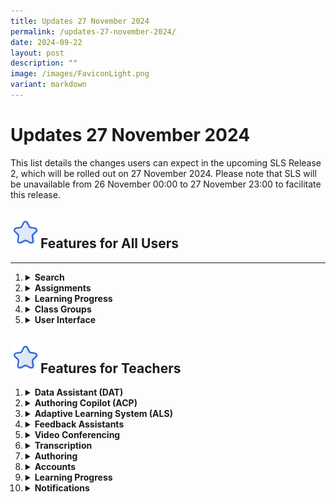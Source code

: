 ```yaml
---
title: Updates 27 November 2024
permalink: /updates-27-november-2024/
date: 2024-09-22
layout: post
description: ""
image: /images/FaviconLight.png
variant: markdown
---
```

<h1>Updates 27 November 2024</h1>
<p>This list details the changes users can expect in the upcoming SLS Release 2, which will be rolled out on 27 November 2024. Please note that SLS will be unavailable from 26 November 00:00 to 27 November 23:00 to facilitate this release.</p>
<h2><img src="/images/Icons/Star.svg" style="width:3rem; display: inline;">Features for All Users</h2>
<hr>
<ol>
    <li><details><summary><strong>Search</strong></summary>
        <ul>
        <li><strong>New Search Interface</strong>: Teachers and students can use improved filter options, including author/collaborator names, to refine their search results across multiple locations. Search results will now include a preview of the resource content referenced in the search, with search match indicators and search terms bolded in green.</li>
        </ul>
        </details></li>
        <li><details><summary><strong>Assignments</strong></summary>
        <ul>
        <li><strong>Page Navigation Anchoring</strong>: The page navigation bar is now anchored to the top, ensuring that page numbers remain visible for paginated activities or quizzes.</li>
        <li><strong>Annotations on Media</strong>: Teachers and students can create annotations linked to specific timestamps in video or audio files within assignments. When an annotation is made, a pin indicator will appear on the media player. Clicking the pin will navigate users to the corresponding timestamp. These annotations can also be viewed in the transcript (if generated by the teacher), and media titles will be displayed on the annotation cards.</li>
        <li><strong>Annotation Drawer Improvements:</strong> Teachers and students can view notes and annotations clustered by component in the annotation drawer. The drawer will be closed by default in assignments and modules, but users can choose to collapse or expand all annotations. For activities or quizzes with multiple pages, a pagination divider will be included in the drawer. Enhanced anchoring interactions in the annotation drawer will improve navigation between notes, annotations, and content.</li>
        <li><strong>Module Loading:</strong> A refresh button has been added to the Interactive Thinking Tool (ITT), discussion boards, and aggregated student responses (teachers only) to update and display new responses, highlighted by a yellow dot.</li>
        <li><strong>Tamil E-Dictionary:</strong> Teachers can enable the Tamil E-Dictionary under Module Settings. When enabled, teachers and students can retrieve definitions and audio clips with correct pronunciation of words and add selected words with definitions to their notes and annotations.</li>
        </ul>
        </details></li>
        <li><details><summary><strong>Learning Progress</strong></summary>
        <ul>
        <li><strong>Tracking Multiple Class Groups:</strong> Teachers and students can select multiple class groups to view students’ learning progress for assignments and self-study modules, as well as generate learning reports for multiple class groups. This also applies to the Adaptive Learning System (ALS).</li>
        <li><strong>Custom and MOE-Level Content Maps:</strong> Teachers and students can view both MOE-Level and their own schools’ custom content maps in Learning Progress.</li>
        </ul>
        </details></li>
        <li><details><summary><strong>Class Groups</strong></summary>
        <ul>
        <li><strong>Data Archival</strong>: Class groups older than four years will be automatically archived.</li>
        </ul>
        </details></li>
        <li><details><summary><strong>User Interface</strong></summary>
        <ul>
        <li><strong>Table Height:</strong> The maximum height of tables has been optimised to minimise scrolling of the selection bar.</li>
        <li><strong>Font Enhancements:</strong> Teachers and students can apply a wider variety of font types in the rich text editor with the inclusion of a new Tamil font and other new English fonts.</li>
        </ul>
        </details></li>
        </ol>
<h2><img src="/images/Icons/Star.svg" style="width:3rem; display: inline;">Features for Teachers</h2>
<ol>
    <li><details><summary><strong>Data Assistant (DAT)</strong></summary>
    <ul>
    <li><strong>Analyse Responses:</strong> This new feature allows teachers to ask stock or customised questions about data in the Aggregated Student Response page for Free-Response Questions, the Interactive Thinking Tool (ITT), the discussion boards and forums. Teachers can query data for trends and analysis using customisable queries.</li>
    <li><strong>Follow-up:</strong> Teachers can view a list of students clustered based on set criteria and perform follow-up actions like mass-adding comments and/or filtering students. They can also bookmark responses in ITT and add keyword tags to posts in the discussion boards and forums.</li>
    </ul>
    </details></li>
    <li><details><summary><strong>Authoring Copilot (ACP)</strong></summary>
    <ul>
    <li><strong>Additional Question Types:</strong> Teachers can use ACP to generate more question types like Error Editing, Fill-in-the-Blanks and Interactive Thinking Tool.</li>
    <li><strong>Suggested Answer for Free Response Questions</strong>: Teachers can generate suggested answers alongside Free Response Questions.</li>
    <li><strong>Direct Generation from Component Bar:</strong> Teachers can use ACP to generate components directly from the component bar, and regenerate components based on existing components.</li>
    <li><strong>Templates:</strong> Teachers can select MOE or personal templates in SLS for ACP to use in generating sections, activities, quizzes and/or components.</li>
    <li><strong>Subject/Level Tagging:</strong> Teachers can now tag subjects and levels independently without content map dependency.</li>
    </ul>
    </details></li>
    <li><details><summary><strong>Adaptive Learning System (ALS)</strong></summary>
    <ul>
    <li><strong>Prioritisation</strong>: Teachers can select topics/subtopics for ALS to prioritise in recommending to students in class groups, and alert students to these recommendations by sending notifications.</li>
    <li><strong>Linked Activities</strong>: Teachers can link activities to be recommended in a series in ALS.</li>
    </ul>
    </details></li>
    <li><details><summary><strong>Feedback Assistants</strong></summary>
    <ul>
    <li><strong>Combine Feedback Assistants:</strong> Teachers can send students’ responses to both Language Feedback Assistant for English (LangFA-EL) and Short Answer Feedback Assistant (ShortAnsFA) to allow students to receive more than one type of feedback in a single response.</li>
    <li><strong>Preview Feedback</strong>: Teachers can preview feedback from LangFA-EL in Preview as Student to ensure that questions with LangFA-EL have been configured correctly before assigning to students.</li>
    </ul>
    </details></li>
    <li><details><summary><strong>Video Conferencing</strong></summary>
    <ul>
    <li><strong>Google Meet Links:</strong> Teachers can create Google Meet video conference links from their linked Google accounts for Class Groups and Assignments, specific to module, section, activity and teams within activities. Unique assignment Google Meet links can be generated by activities or teams for differentiated access. Teachers have the option to set different levels of security — Restricted, Trusted, or Open — based on their preference and use case.</li>
    </ul>
    </details></li>
    <li><details><summary><strong>Transcription</strong></summary>
    <ul>
    <li><strong>Video/ Audio Transcription</strong>: If transcription is enabled, teachers can view the entire transcript with timestamps on the audio and video details subpage.</li>
    </ul>
    </details></li>
    <li><details><summary><strong>Authoring</strong></summary>
    <ul>
    <li><strong>Split-Page Media:</strong>&nbsp;When splitting PowerPoint files across pages in activities, placeholders will be shown based on the number of slides uploaded, allowing teachers to navigate elsewhere while the media is being processed.</li>
    <li><strong>Split YouTube Videos Across Pages:</strong>&nbsp;Teachers can split YouTube videos across pages in an activity based on defined timestamps and set strict start and end times for these videos.</li>
    <li><strong>Interactive Response Questions:</strong> Teachers can set interactive response questions that automatically return marks to students after their attempt. These questions can be set by uploading corresponding HTML5 files to the Free-Response Question.</li>
    <li><strong>Quiz-level Rubrics</strong>: Teachers can create and apply quiz-level grading rubrics, with the option to hide them before student attempts. After their attempt, students will be able to see their awarded bands from the rubrics.</li>
    <li><strong>Rubrics Bands:</strong> The number of rubric bands has been expanded to allow up to 8 bands.</li>
    <li><strong>Hiding Quiz Marks:</strong> Teachers can choose to hide quiz marks in the quiz settings, which will hide quiz scores, rubric marks, and marks for each question.</li>
    <li><strong>Different Option Marks:</strong> Teachers can now allocate different marks to options in Multiple-Choice Questions (MCQs) and Multiple-Response Questions (MRQs).</li>
    <li><strong>Active Learning Process Tagging of Quiz:</strong> Newly-created quizzes will be auto-tagged to “Custom” instead of “Facilitate Demonstration of Learning” under Active Learning Process (ALP).</li>
    <li><strong>Automated Tagging:</strong> Module tags will be automatically applied to newly-created sections, and section tags will be automatically applied to newly-created components.</li>
    </ul>
    </details></li>
    <li><details><summary><strong>Accounts</strong></summary>
    <ul>
    <li><strong>Account Lock</strong>: Teacher accounts inactive for 90 days will be locked and require reactivation by an Account Manager for security reasons.</li>
    </ul>
    </details></li>
    <li><details><summary><strong>Learning Progress</strong></summary>
    <ul>
    <li><strong>Error Tracker:</strong> Teachers can use error categories established by MOE Content Approvers to tag specific error types in students’ responses and track them using the Error Tracker in Learning Progress. If a module is tagged to a content map with a prescribed list of error tags, teachers can use the auto-complete tag suggestions to easily tag student errors when creating annotation cards. These annotation cards with error tags will be tabulated and displayed under the Learning Progress - Error Tracker of the class group, viewable by both teachers and students.</li>
    </ul>
    </details></li>
    <li><details><summary><strong>Notifications</strong></summary>
    <ul>
    <li><strong>Comment Notifications:</strong> Teachers can notify students when they add comments in Interactive Thinking Tools (ITT), discussion boards or class group forums.</li>
    <li><strong>Monitor and Notify:</strong> Teachers can select students from the Monitor Assignment page to send them custom messages and notifications.</li>
    </ul>
    </details></li>
    </ol>

